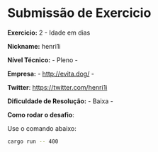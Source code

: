 # Submissão de Exercicio

**Exercicio:** 2 - Idade em dias

**Nickname:** henri1i

**Nível Técnico:** - Pleno -

**Empresa:** - http://evita.dog/ -

**Twitter**: https://twitter.com/henri1i

**Dificuldade de Resolução:** - Baixa -

**Como rodar o desafio**:

Use o comando abaixo:
```bash
cargo run -- 400
```
